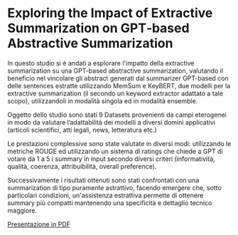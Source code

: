 # Exploring the Impact of Extractive Summarization on GPT‑based Abstractive Summarization

In questo studio si è andati a esplorare l'impatto della extractive summarization su una GPT-based abstractive summarization, valutando il beneficio nel vincolare gli abstract generati dal summarizer GPT-based con delle sentences estratte utilizzando MemSum e KeyBERT, due modelli per la extractive summarization (il secondo un keyword extractor adattato a tale scopo), utilizzandoli in modalità singola ed in modalità ensemble. 

Oggetto dello studio sono stati 9 Datasets provenienti da campi eterogenei in modo da valutare l’adattabilità dei modelli a diversi domini applicativi (articoli scientifici, atti legali, news, letteratura etc.) 

Le prestazioni complessive sono state valutate in diversi modi: utilizzando le metriche ROUGE ed utilizzando un sistema di ratings che chiede a GPT di votare da 1 a 5 i summary in input secondo diversi criteri (informatività, qualità, coerenza, attribuibilità, overall preference).

Successivamente i risultati ottenuti sono stati confrontati con una summarization di tipo puramente astrattivo, facendo emergere che, sotto particolari condizioni, un'assistenza estrattiva permette di ottenere summary più compatti mantenendo una specificità e dettaglio tecnico maggiore.

[Presentazione in PDF](./Presentazione.pdf)
